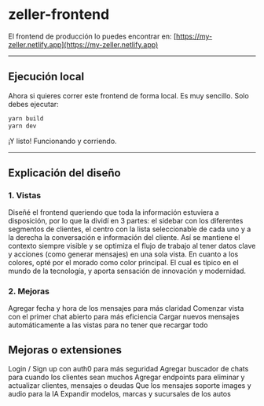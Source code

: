 # zeller-frontend

El frontend de producción lo puedes encontrar en: [https://my-zeller.netlify.app](https://my-zeller.netlify.app)

---

## Ejecución local
Ahora si quieres correr este frontend de forma local. Es muy sencillo.
Solo debes ejecutar:
```bash
yarn build
yarn dev
```

¡Y listo! Funcionando y corriendo.

---

## Explicación del diseño
### 1. Vistas
Diseñé el frontend queriendo que toda la información estuviera a disposición, por lo que la dividí en 3 partes: el sidebar con los diferentes segmentos de clientes, el centro con la lista seleccionable de cada uno y a la derecha la conversación e información del cliente. Así se mantiene el contexto siempre visible y se optimiza el flujo de trabajo al tener datos clave y acciones (como generar mensajes) en una sola vista.
En cuanto a los colores, opté por el morado como color principal. El cual es típico en el mundo de la tecnología, y aporta sensación de innovación y modernidad.

### 2. Mejoras
Agregar fecha y hora de los mensajes para más claridad
Comenzar vista con el primer chat abierto para más eficiencia
Cargar nuevos mensajes automáticamente a las vistas para no tener que recargar todo

## Mejoras o extensiones
Login / Sign up con auth0 para más seguridad
Agregar buscador de chats para cuando los clientes sean muchos
Agregar endpoints para eliminar y actualizar clientes, mensajes o deudas
Que los mensajes soporte images y audio para la IA
Expandir modelos, marcas y sucursales de los autos